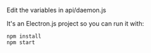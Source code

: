 Edit the variables in api/daemon.js

It's an Electron.js project so you can run it with:

```
npm install
npm start
```
